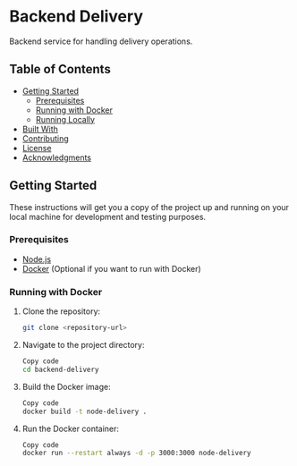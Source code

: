 # Backend Delivery

Backend service for handling delivery operations.

## Table of Contents

- [Getting Started](#getting-started)
  - [Prerequisites](#prerequisites)
  - [Running with Docker](#running-with-docker)
  - [Running Locally](#running-locally)
- [Built With](#built-with)
- [Contributing](#contributing)
- [License](#license)
- [Acknowledgments](#acknowledgments)

## Getting Started

These instructions will get you a copy of the project up and running on your local machine for development and testing purposes.

### Prerequisites

- [Node.js](https://nodejs.org/)
- [Docker](https://www.docker.com/) (Optional if you want to run with Docker)

### Running with Docker

1. Clone the repository:
   ```bash
   git clone <repository-url>

2. Navigate to the project directory:
    ```bash
    Copy code
    cd backend-delivery

3. Build the Docker image:
    ```bash
    Copy code
    docker build -t node-delivery .

4. Run the Docker container:
    ```bash
    Copy code
    docker run --restart always -d -p 3000:3000 node-delivery

    